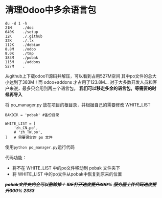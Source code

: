 # 清理Odoo中多余语言包

```
du -d 1 -h
21M	    ./doc
640K	./setup
12K	    ./.github
32K	    ./.tx
112K	./debian
8.8M	./odoo
8.0K	./tmp
383M	./pobak
115M	./addons
527M	.
```

从github上下载odoo11源码并解压，可以看到占用527M空间
其中po文件的总大小达到了383M！而 odoo+addons 才占用了123.8M...
对于大多数开发人员和客户来说，最多只会用到两三个语言包。
**我们可以移走多余的语言包，等需要的时候再导入**

将 po_manager.py 放在项目的根目录，并根据自己的需要修改 WHITE_LIST

```
BAKDIR = 'pobak' #备份目录

WHITE_LIST = [
    'zh_CN.po',
    # 'zh_TW.po',
]   # 需要保留的 po 文件
```

使用`python po_manager.py`运行代码

代码功能：
- 将不在 WHITE_LIST 中的po文件移动到 pobak 文件夹下
- 将 WHITE_LIST 中的po文件从pobak中恢复到原来的位置


~~***pobak文件夹完全可以删除掉！***~~
~~***IDE打开速度提升300%***~~
~~***服务器上传代码速度提升300%***~~
~~***2333***~~